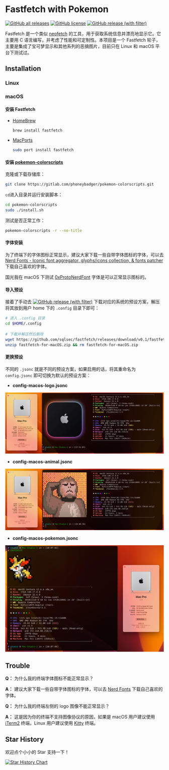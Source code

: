 # Fastfetch with Pokemon

[![GitHub all releases](https://img.shields.io/github/downloads/sqlsec/fastfetch/total?logo=github)](https://github.com/sqlsec/fastfetch/releases) [![GitHub license](https://img.shields.io/github/license/sqlsec/fastfetch)](https://github.com/sqlsec/fastfetch/blob/dev/LICENSE)  [![GitHub release (with filter)](https://img.shields.io/github/v/release/sqlsec/fastfetch?logo=github)](https://github.com/sqlsec/fastfetch/releases)

Fastfetch 是一个类似 [neofetch](https://github.com/dylanaraps/neofetch) 的工具，用于获取系统信息并漂亮地显示它。它主要用 C 语言编写，并考虑了性能和可定制性。本项目是一个 Fastfetch 轮子，主要是集成了宝可梦显示和其他系列的恶搞图片，目前只在 Linux 和 macOS 平台下测试过。

## Installation

### Linux

### macOS

#### 安装 Fastfetch

- [HomeBrew](https://formulae.brew.sh/formula/fastfetch#default)

  ````bash
  brew install fastfetch
  ````

- [MacPorts](https://ports.macports.org/port/fastfetch/)

  ````bash
  sudo port install fastfetch
  ````

#### 安装 [pokemon-colorscripts](https://gitlab.com/phoneybadger/pokemon-colorscripts)

克隆或下载存储库：

```bash
git clone https://gitlab.com/phoneybadger/pokemon-colorscripts.git
```

`cd`进入目录并运行安装脚本：

```bash
cd pokemon-colorscripts
sudo ./install.sh
```

测试是否正常工作：

```bash
pokemon-colorscripts -r --no-title
```

#### 字体安装

为了终端下的字体图标正常显示，建议大家下载一些自带字体图标的字体，可以去 [Nerd Fonts - Iconic font aggregator, glyphs/icons collection, & fonts patcher](https://www.nerdfonts.com/font-downloads) 下载自己喜欢的字体。

国光我在 macOS 下测试 [0xProtoNerdFont](https://github.com/ryanoasis/nerd-fonts/releases/download/v3.2.1/0xProto.zip) 字体是可以正常显示图标的。

#### 导入预设

接着了手动去  [![GitHub release (with filter)](https://img.shields.io/github/v/release/sqlsec/fastfetch?logo=github)](https://github.com/sqlsec/fastfetch/releases) 下载对应的系统的预设方案，解压将其放到用户 home 下的 `.config` 目录下即可：

```bash
# 进入 .config 目录
cd $HOME/.config

# 下载并解压然后删除
wget https://github.com/sqlsec/fastfetch/releases/download/v0.1/fastfetch-for-macOS.zip
unzip fastfetch-for-macOS.zip && rm fastfetch-for-macOS.zip 
```

 #### 更换预设

不同的 `.jsonc` 就是不同的预设方案，如果启用的话，将其重命名为 `config.jsonc` 即可切换为默认的预设方案：

- **config-macos-logo.jsonc**

![](imgs/config-macos-logo.jpg) 

- **config-macos-animal.jsonc**

![](imgs/config-macos-animal.jpg)

- **config-macos-pokemon.jsonc**

![](imgs/config-macos-pokemon.jpg)

## Trouble

**Q：** 为什么我的终端字体图标不能正常显示？

**A：** 建议大家下载一些自带字体图标的字体，可以去 [Nerd Fonts](https://www.nerdfonts.com/font-downloads) 下载自己喜欢的字体。



**Q：** 为什么我的终端左侧的 logo 图像不能正常显示？

**A：** 这是因为你的终端不支持图像协议的原因，如果是 macOS 用户建议使用 [iTerm2](https://iterm2.com/) 终端，Linux 用户建议使用 [Kitty](https://sw.kovidgoyal.net/kitty/) 终端。





## Star History

欢迎点个小小的 Star 支持一下！

<a href="https://star-history.com/#sqlsec/fastfetch&Date">
  <picture>
    <source media="(prefers-color-scheme: dark)" srcset="https://api.star-history.com/svg?repos=sqlsec/fastfetch&type=Date&theme=dark" />
    <source media="(prefers-color-scheme: light)" srcset="https://api.star-history.com/svg?repos=sqlsec/fastfetch&type=Date" />
    <img alt="Star History Chart" src="https://api.star-history.com/svg?repos=sqlsec/fastfetch&type=Date" />
  </picture>
</a>